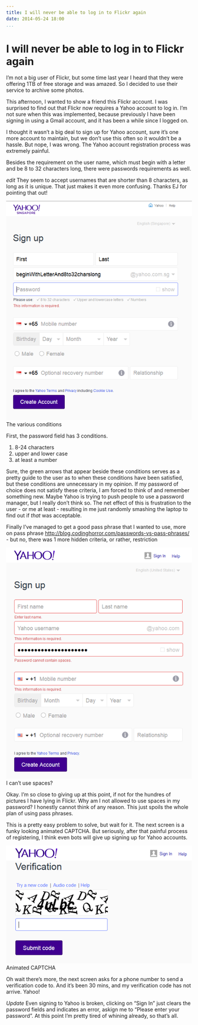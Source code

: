 ```yaml
---
title: I will never be able to log in to Flickr again
date: 2014-05-24 18:00
...
```


I will never be able to log in to Flickr again
==============================================

I’m not a big user of Flickr, but some time last year I heard that they
were offering 1TB of free storage and was amazed. So I decided to use
their service to archive some photos.

This afternoon, I wanted to show a friend this Flickr account. I was
surprised to find out that Flickr now requires a Yahoo account to log
in. I’m not sure when this was implemented, because previously I have
been signing in using a Gmail account, and it has been a while since I
logged on.

I thought it wasn’t a big deal to sign up for Yahoo account, sure it’s
one more account to maintain, but we don’t use this often so it wouldn’t
be a hassle. But nope, I was wrong. The Yahoo account registration
process was extremely painful.

Besides the requirement on the user name, which must begin with a letter
and be 8 to 32 characters long, there were passwords requirements as
well.

*edit* They seem to accept usernames that are shorter than 8 characters,
as long as it is unique. That just makes it even more confusing. Thanks
EJ for pointing that out!

<div class="figure">

![The various conditions](../images/yahoo-wat-1.png)
The various conditions

</div>

First, the password field has 3 conditions.

1.  8-24 characters
2.  upper and lower case
3.  at least a number

Sure, the green arrows that appear beside these conditions serves as a
pretty guide to the user as to when these conditions have been
satisfied, but these conditions are unnecessary in my opinion. If my
password of choice does not satisfy these criteria, I am forced to think
of and remember something new. Maybe Yahoo is trying to push people to
use a password manager, but I really don’t think so. The net effect of
this is frustration to the user - or me at least - resulting in me just
randomly smashing the laptop to find out if *that* was acceptable.

Finally I’ve managed to get a good pass phrase that I wanted to use,
more on pass phrase
http://blog.codinghorror.com/passwords-vs-pass-phrases/ - but no, there
was 1 more hidden criteria, or rather, restriction

<div class="figure">

![I can’t use spaces?](../images/yahoo-wat-2.png)
I can’t use spaces?

</div>

Okay. I’m so close to giving up at this point, if not for the hundres of
pictures I have lying in Flickr. Why am I not allowed to use spaces in
my password? I honestly cannot think of any reason. This just spoils the
whole plan of using pass phrases.

This is a pretty easy problem to solve, but wait for it. The next screen
is a funky looking animated CAPTCHA. But seriously, after that painful
process of registering, I think even bots will give up signing up for
Yahoo accounts.

<div class="figure">

![Animated CAPTCHA](../images/yahoo-wat-3.png)
Animated CAPTCHA

</div>

Oh wait there’s more, the next screen asks for a phone number to send a
verification code to. And it’s been 30 mins, and my verification code
has not arrive. Yahoo!

*Update* Even signing to Yahoo is broken, clicking on “Sign In” just
clears the password fields and indicates an error, askign me to “Please
enter your password”. At this point I’m pretty tired of whining already,
so that’s all.
